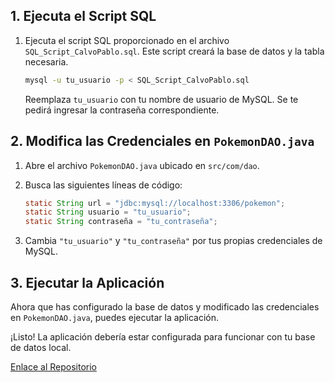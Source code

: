 ## 1. Ejecuta el Script SQL

1. Ejecuta el script SQL proporcionado en el archivo `SQL_Script_CalvoPablo.sql`. Este script creará la base de datos y la tabla necesaria.

   ```bash
   mysql -u tu_usuario -p < SQL_Script_CalvoPablo.sql
   ```

   Reemplaza `tu_usuario` con tu nombre de usuario de MySQL. Se te pedirá ingresar la contraseña correspondiente.

## 2. Modifica las Credenciales en `PokemonDAO.java`

1. Abre el archivo `PokemonDAO.java` ubicado en `src/com/dao`.

2. Busca las siguientes líneas de código:

   ```java
   static String url = "jdbc:mysql://localhost:3306/pokemon";
   static String usuario = "tu_usuario";
   static String contraseña = "tu_contraseña";
   ```

3. Cambia `"tu_usuario"` y `"tu_contraseña"` por tus propias credenciales de MySQL.

## 3. Ejecutar la Aplicación

Ahora que has configurado la base de datos y modificado las credenciales en `PokemonDAO.java`, puedes ejecutar la aplicación.

¡Listo! La aplicación debería estar configurada para funcionar con tu base de datos local.

[Enlace al Repositorio](https://github.com/tu_usuario/tu_proyecto)
